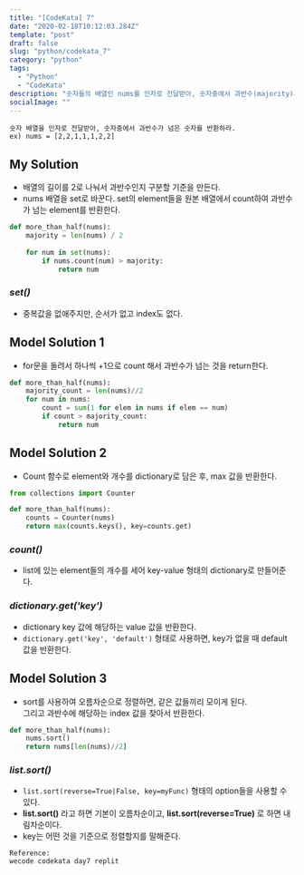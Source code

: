 ```yaml
---
title: "[CodeKata] 7"
date: "2020-02-18T10:12:03.284Z"
template: "post"
draft: false
slug: "python/codekata_7"
category: "python"
tags:
  - "Python"
  - "CodeKata"
description: "숫자들의 배열인 nums를 인자로 전달받아, 숫자중에서 과반수(majority)가 넘은 숫자를 반환하라."
socialImage: ""
---
```



```
숫자 배열을 인자로 전달받아, 숫자중에서 과반수가 넘은 숫자를 반환하라.
ex) nums = [2,2,1,1,1,2,2]
```

## My Solution

- 배열의 길이를 2로 나눠서 과반수인지 구분할 기준을 만든다.
- nums 배열을 set로 바꾼다. set의 element들을 원본 배열에서 count하여 과반수가 넘는 element를 반환한다.

```python
def more_than_half(nums):
    majority = len(nums) / 2
    
    for num in set(nums):
        if nums.count(num) > majority:
            return num
```

### *set()*

- 중복값을 없애주지만, 순서가 없고 index도 없다.

## Model Solution 1

- for문을 돌려서 하나씩 +1으로 count 해서 과반수가 넘는 것을 return한다.

```python
def more_than_half(nums):
    majority_count = len(nums)//2
    for num in nums:
        count = sum(1 for elem in nums if elem == num)
        if count > majority_count:
            return num
```

## Model Solution 2

- Count 함수로 element와 개수를 dictionary로 담은 후, max 값을 반환한다.

```python
from collections import Counter

def more_than_half(nums):
    counts = Counter(nums)
    return max(counts.keys(), key=counts.get)
```

### *count()*

- list에 있는 element들의 개수를 세어 key-value 형태의 dictionary로 만들어준다.

### *dictionary.get('key')*

- dictionary key 값에 해당하는 value 값을 반환한다.
- `dictionary.get('key', 'default')` 형태로 사용하면, key가 없을 때 default 값을 반환한다.

## Model Solution 3

- sort를 사용하여 오름차순으로 정렬하면, 같은 값들끼리 모이게 된다.\
    그리고 과반수에 해당하는 index 값을 찾아서 반환한다.

```python
def more_than_half(nums):
    nums.sort()
    return nums[len(nums)//2]
```

### *list.sort()*

- `list.sort(reverse=True|False, key=myFunc)` 형태의 option들을 사용할 수 있다.
- **list.sort()** 라고 하면 기본이 오름차순이고, **list.sort(reverse=True)** 로 하면 내림차순이다.
- key는 어떤 것을 기준으로 정렬할지를 말해준다.


<p>

```
Reference:
wecode codekata day7 replit
```